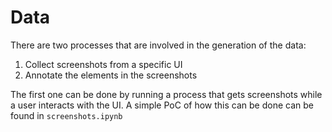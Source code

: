 # Data

There are two processes that are involved in the generation of the data:

1. Collect screenshots from a specific UI
2. Annotate the elements in the screenshots

The first one can be done by running a process that gets screenshots while a user interacts with the UI. A simple PoC of how this can be done can be found in `screenshots.ipynb`